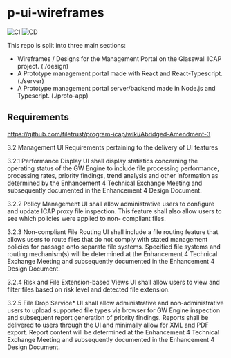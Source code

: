 # p-ui-wireframes
![CI](https://github.com/k8-proxy/p-ui-wireframes/workflows/CI/badge.svg)
![CD](https://github.com/k8-proxy/p-ui-wireframes/workflows/CD/badge.svg)


This repo is split into three main sections:
- Wireframes / Designs for the Management Portal on the Glasswall ICAP project. (./design)
- A Prototype management portal made with React and React-Typescript. (./server)
- A Prototype management portal server/backend made in Node.js and Typescript. (./proto-app)


## Requirements
https://github.com/filetrust/program-icap/wiki/Abridged-Amendment-3

3.2	Management UI	Requirements pertaining to the delivery of UI features 
  
3.2.1	Performance Display	UI shall display statistics concerning the operating status of the GW Engine to include file processing performance, processing rates, priority           findings, trend analysis and other information as determined by the Enhancement 4 Technical Exchange Meeting and subsequently documented in the Enhancement 4 Design Document.  
  
3.2.2	Policy Management	UI shall allow administrative users to configure and update ICAP proxy file inspection. This feature shall also allow users to see which policies were applied to non- compliant files.  
  
3.2.3	Non-compliant File Routing	UI shall include a file routing feature that allows users to route files that do not comply with stated management policies for passage onto separate file systems. Specified file systems and routing mechanism(s) will be determined at the Enhancement 4 Technical Exchange Meeting and subsequently documented in the Enhancement 4 Design Document.  
  
3.2.4	Risk and File Extension-based Views	UI shall allow users to view and filter files based on risk level and detected file extension.  
  
3.2.5	File Drop Service*	UI shall allow administrative and non-administrative users to upload supported file types via browser for GW Engine inspection and subsequent report generation of priority findings. Reports shall be delivered to users through the UI and minimally allow for XML and PDF export. Report content will be determined at the Enhancement 4 Technical Exchange Meeting and subsequently documented in the Enhancement 4 Design Document.
